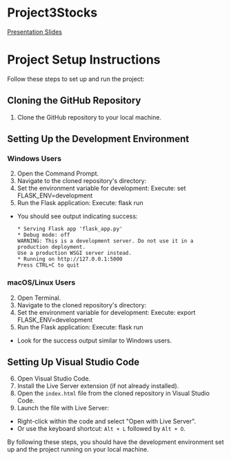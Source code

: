 # Project3Stocks
[Presentation Slides](https://docs.google.com/presentation/d/1A818NLMImudR8h7sSqX60PtevVP6c-6bEWukqI5gGsk/edit#slide=id.p)

# Project Setup Instructions

Follow these steps to set up and run the project:

## Cloning the GitHub Repository

1. Clone the GitHub repository to your local machine.

## Setting Up the Development Environment

### Windows Users

2. Open the Command Prompt.
3. Navigate to the cloned repository's directory:
4. Set the environment variable for development:
    Execute: set FLASK_ENV=development
5. Run the Flask application:
    Execute: flask run
- You should see output indicating success:
  ```
  * Serving Flask app 'flask_app.py'
  * Debug mode: off
  WARNING: This is a development server. Do not use it in a production deployment.
  Use a production WSGI server instead.
  * Running on http://127.0.0.1:5000
  Press CTRL+C to quit
  ```

### macOS/Linux Users

2. Open Terminal.
3. Navigate to the cloned repository's directory:
4. Set the environment variable for development:
    Execute: export FLASK_ENV=development
5. Run the Flask application:
    Execute: flask run
- Look for the success output similar to Windows users.

## Setting Up Visual Studio Code

6. Open Visual Studio Code.
7. Install the Live Server extension (if not already installed).
8. Open the `index.html` file from the cloned repository in Visual Studio Code.
9. Launch the file with Live Server:
- Right-click within the code and select "Open with Live Server".
- Or use the keyboard shortcut: `Alt + L` followed by `Alt + O`.

By following these steps, you should have the development environment set up and the project running on your local machine.

